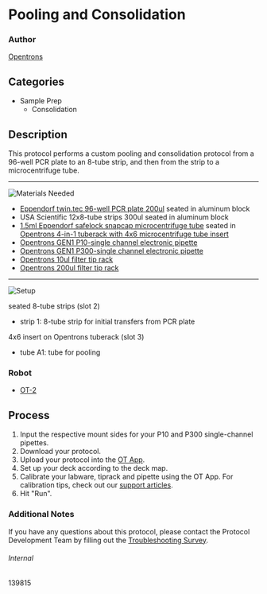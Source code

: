 # Pooling and Consolidation

### Author
[Opentrons](https://opentrons.com/)

## Categories
* Sample Prep
	* Consolidation

## Description
This protocol performs a custom pooling and consolidation protocol from a 96-well PCR plate to an 8-tube strip, and then from the strip to a microcentrifuge tube.

---
![Materials Needed](https://s3.amazonaws.com/opentrons-protocol-library-website/custom-README-images/001-General+Headings/materials.png)

* [Eppendorf twin.tec 96-well PCR plate 200ul](https://online-shop.eppendorf.us/US-en/Laboratory-Consumables-44512/Plates-44516/Eppendorf-twin.tec-PCR-Plates-PF-8180.html) seated in aluminum block
* USA Scientific 12x8-tube strips 300ul seated in aluminum block
* [1.5ml Eppendorf safelock snapcap microcentrifuge tube](https://online-shop.eppendorf.us/US-en/Laboratory-Consumables-44512/Tubes-44515/Eppendorf-Safe-Lock-Tubes-PF-8863.html) seated in [Opentrons 4-in-1 tuberack with 4x6 microcentrifuge tube insert](https://shop.opentrons.com/collections/verified-labware/products/tube-rack-set-1)
* [Opentrons GEN1 P10-single channel electronic pipette](https://shop.opentrons.com/collections/ot-2-pipettes/products/single-channel-electronic-pipette)
* [Opentrons GEN1 P300-single channel electronic pipette](https://shop.opentrons.com/collections/ot-2-pipettes/products/single-channel-electronic-pipette)
* [Opentrons 10ul filter tip rack](https://shop.opentrons.com/collections/opentrons-tips/products/opentrons-10ul-filter-tip)
* [Opentrons 200ul filter tip rack](https://shop.opentrons.com/collections/opentrons-tips/products/opentrons-200ul-filter-tips)

---
![Setup](https://s3.amazonaws.com/opentrons-protocol-library-website/custom-README-images/001-General+Headings/Setup.png)

seated 8-tube strips (slot 2)
* strip 1: 8-tube strip for initial transfers from PCR plate

4x6 insert on Opentrons tuberack (slot 3)
* tube A1: tube for pooling

### Robot
* [OT-2](https://opentrons.com/ot-2)

## Process
1. Input the respective mount sides for your P10 and P300 single-channel pipettes.
2. Download your protocol.
3. Upload your protocol into the [OT App](https://opentrons.com/ot-app).
4. Set up your deck according to the deck map.
5. Calibrate your labware, tiprack and pipette using the OT App. For calibration tips, check out our [support articles](https://support.opentrons.com/en/collections/1559720-guide-for-getting-started-with-the-ot-2).
6. Hit "Run".

### Additional Notes
If you have any questions about this protocol, please contact the Protocol Development Team by filling out the [Troubleshooting Survey](https://protocol-troubleshooting.paperform.co/).

###### Internal
139815
